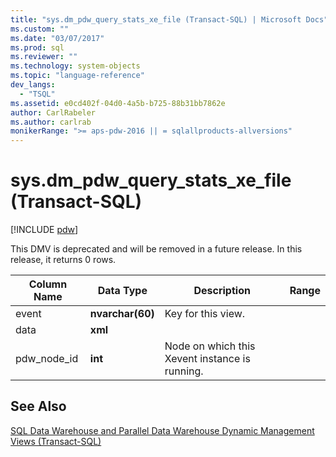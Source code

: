 ```yaml
---
title: "sys.dm_pdw_query_stats_xe_file (Transact-SQL) | Microsoft Docs"
ms.custom: ""
ms.date: "03/07/2017"
ms.prod: sql
ms.reviewer: ""
ms.technology: system-objects
ms.topic: "language-reference"
dev_langs: 
  - "TSQL"
ms.assetid: e0cd402f-04d0-4a5b-b725-88b31bb7862e
author: CarlRabeler
ms.author: carlrab
monikerRange: ">= aps-pdw-2016 || = sqlallproducts-allversions"
---
```

# sys.dm_pdw_query_stats_xe_file (Transact-SQL)
[!INCLUDE [pdw](../../includes/applies-to-version/pdw.md)]

  This DMV is deprecated and will be removed in a future release. In this release, it returns 0 rows.  
  
|Column Name|Data Type|Description|Range|  
|-----------------|---------------|-----------------|-----------|  
|event|**nvarchar(60)**|Key for this view.||  
|data|**xml**|||  
|pdw_node_id|**int**|Node on which this Xevent instance is running.||  
  
## See Also  
 [SQL Data Warehouse and Parallel Data Warehouse Dynamic Management Views &#40;Transact-SQL&#41;](../../relational-databases/system-dynamic-management-views/sql-and-parallel-data-warehouse-dynamic-management-views.md)  
  
  
